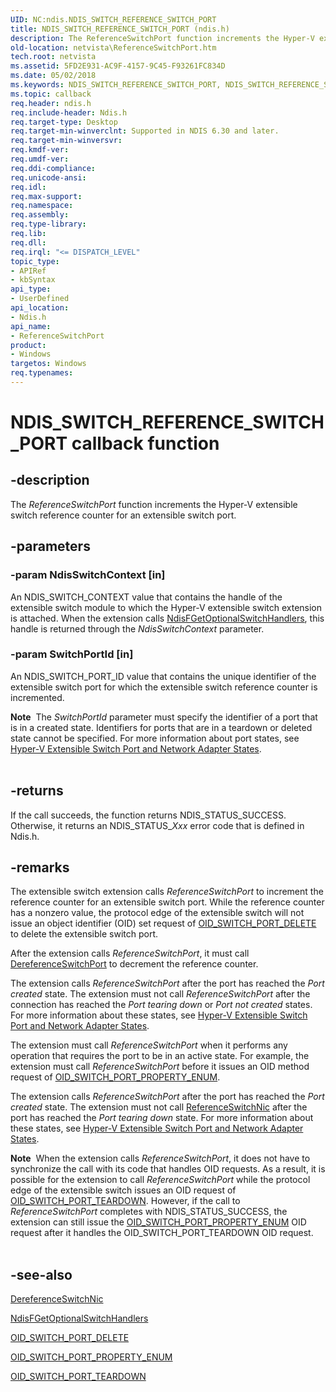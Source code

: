 ```yaml
---
UID: NC:ndis.NDIS_SWITCH_REFERENCE_SWITCH_PORT
title: NDIS_SWITCH_REFERENCE_SWITCH_PORT (ndis.h)
description: The ReferenceSwitchPort function increments the Hyper-V extensible switch reference counter for an extensible switch port.
old-location: netvista\ReferenceSwitchPort.htm
tech.root: netvista
ms.assetid: 5FD2E931-AC9F-4157-9C45-F93261FC834D
ms.date: 05/02/2018
ms.keywords: NDIS_SWITCH_REFERENCE_SWITCH_PORT, NDIS_SWITCH_REFERENCE_SWITCH_PORT callback, ReferenceSwitchPort, ReferenceSwitchPort callback function [Network Drivers Starting with Windows Vista], ndis/ReferenceSwitchPort, netvista.ReferenceSwitchPort
ms.topic: callback
req.header: ndis.h
req.include-header: Ndis.h
req.target-type: Desktop
req.target-min-winverclnt: Supported in NDIS 6.30 and later.
req.target-min-winversvr: 
req.kmdf-ver: 
req.umdf-ver: 
req.ddi-compliance: 
req.unicode-ansi: 
req.idl: 
req.max-support: 
req.namespace: 
req.assembly: 
req.type-library: 
req.lib: 
req.dll: 
req.irql: "<= DISPATCH_LEVEL"
topic_type:
- APIRef
- kbSyntax
api_type:
- UserDefined
api_location:
- Ndis.h
api_name:
- ReferenceSwitchPort
product:
- Windows
targetos: Windows
req.typenames: 
---
```


# NDIS_SWITCH_REFERENCE_SWITCH_PORT callback function


## -description



The <i>ReferenceSwitchPort</i> function increments the Hyper-V extensible switch reference counter for an extensible switch port.




## -parameters




### -param NdisSwitchContext [in]

An NDIS_SWITCH_CONTEXT value that contains the handle of the extensible switch module to which the Hyper-V extensible switch extension is attached. When the extension calls <a href="https://msdn.microsoft.com/library/windows/hardware/hh598204">NdisFGetOptionalSwitchHandlers</a>,  this handle is returned through the <i>NdisSwitchContext</i> parameter.


### -param SwitchPortId [in]

An NDIS_SWITCH_PORT_ID value that contains the unique identifier of the extensible switch port for which the extensible switch reference counter is incremented.

<div class="alert"><b>Note</b>  The <i>SwitchPortId</i> parameter must specify the identifier of a port that is in a created state. Identifiers for ports that are in a teardown or deleted state cannot be specified. For more information about port states, see <a href="https://msdn.microsoft.com/1E2075E3-D7CC-4364-ABB2-D5969DB361B5">Hyper-V Extensible Switch Port and Network Adapter States</a>.</div>
<div> </div>

## -returns



If the call succeeds, the function returns NDIS_STATUS_SUCCESS. Otherwise, it returns an NDIS_STATUS_<i>Xxx</i> error code that is defined in Ndis.h.






## -remarks



The extensible switch extension calls <i>ReferenceSwitchPort</i> to increment the reference counter for an extensible switch port. While the reference counter has a nonzero value, the protocol edge of the extensible switch will not issue an object identifier (OID) set request of <a href="https://msdn.microsoft.com/library/windows/hardware/hh598273">OID_SWITCH_PORT_DELETE</a> to delete the extensible switch port. 

After the extension calls <i>ReferenceSwitchPort</i>, it must call <a href="https://msdn.microsoft.com/976D3A69-C539-4C8E-9664-F85717E5F712">DereferenceSwitchPort</a> to decrement the reference counter.

The extension calls <i>ReferenceSwitchPort</i> after the port has reached the <i>Port created</i> state. The extension must not call <i>ReferenceSwitchPort</i> after the connection has reached the <i>Port tearing down</i> or <i>Port not created</i> states. For more information about these states, see <a href="https://msdn.microsoft.com/1E2075E3-D7CC-4364-ABB2-D5969DB361B5">Hyper-V Extensible Switch Port and Network Adapter States</a>.

 The extension must call <i>ReferenceSwitchPort</i> when it performs any operation that requires the port to be in an active state. For example, the extension must  call <i>ReferenceSwitchPort</i> before it issues an OID method request of <a href="https://msdn.microsoft.com/library/windows/hardware/hh598277">OID_SWITCH_PORT_PROPERTY_ENUM</a>.

The extension calls <i>ReferenceSwitchPort</i> after the port has reached the <i>Port created</i> state. The extension must not call <a href="https://msdn.microsoft.com/8F4C76FA-A386-4A3D-8C9F-3CFF69382702">ReferenceSwitchNic</a> after the port has reached the <i>Port tearing down</i> state. For more information about these states, see <a href="https://msdn.microsoft.com/1E2075E3-D7CC-4364-ABB2-D5969DB361B5">Hyper-V Extensible Switch Port and Network Adapter States</a>.

<div class="alert"><b>Note</b>  When the extension calls <i>ReferenceSwitchPort</i>, it does not have to synchronize the call with its code that handles OID requests. As a result, it is possible for the extension to call <i>ReferenceSwitchPort</i> while the protocol edge of the extensible switch issues an OID request of <a href="https://msdn.microsoft.com/library/windows/hardware/hh598279">OID_SWITCH_PORT_TEARDOWN</a>. However, if the call to <i>ReferenceSwitchPort</i> completes with NDIS_STATUS_SUCCESS, the extension can still issue the <a href="https://msdn.microsoft.com/library/windows/hardware/hh598277">OID_SWITCH_PORT_PROPERTY_ENUM</a> OID request after it handles the OID_SWITCH_PORT_TEARDOWN OID request.</div>
<div> </div>



## -see-also




<b></b>



<a href="https://msdn.microsoft.com/58C72F81-07B9-45FE-A8BA-0405DBE4CA20">DereferenceSwitchNic</a>



<a href="https://msdn.microsoft.com/library/windows/hardware/hh598204">NdisFGetOptionalSwitchHandlers</a>



<a href="https://msdn.microsoft.com/library/windows/hardware/hh598273">OID_SWITCH_PORT_DELETE</a>



<a href="https://msdn.microsoft.com/library/windows/hardware/hh598277">OID_SWITCH_PORT_PROPERTY_ENUM</a>



<a href="https://msdn.microsoft.com/library/windows/hardware/hh598279">OID_SWITCH_PORT_TEARDOWN</a>
 

 

